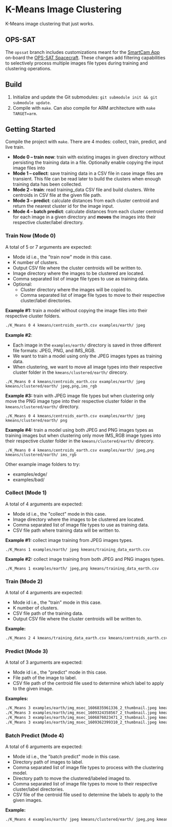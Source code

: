 # K-Means Image Clustering
K-Means image clustering that just works. 
## OPS-SAT
The `opssat` branch includes customizations meant for the [SmartCam App](https://github.com/georgeslabreche/opssat-smartcam) on-board the [OPS-SAT Spacecraft](https://opssat1.esoc.esa.int/). These changes add filtering capabilities to selectively process multiple images file types during training and clustering operations.
## Build
1. Initialize and update the Git submodules: `git submodule init && git submodule update`.
2. Compile with `make`. Can also compile for ARM architecture with `make TARGET=arm`.
## Getting Started
Compile the project with `make`. There are 4 modes: collect, train, predict, and live train.
 - **Mode 0 – train now**: train with existing images in given directory without persisting the training data in a file. Optionally enable copying the input image files into 
 - **Mode 1 – collect**: save training data in a CSV file in case image files are transient. This file can be read later to build the clusters when enough training data has been collected.
 - **Mode 2 – train**: read training_data CSV file and build clusters. Write centroids in CSV file at the given file path.
 - **Mode 3 – predict**: calculate distances from each cluster centroid and return the nearest cluster id for the image input.
 - **Mode 4 – batch predict**: calculate distances from each cluster centroid for each image in a given directory and **moves** the images into their respective cluster/label directory.

### Train Now (Mode 0)

A total of 5 or 7 arguments are expected:
 - Mode id i.e., the "train now" mode in this case.
 - K number of clusters.
 - Output CSV file where the cluster centroids will be written to.
 - Image directory where the images to be clustered are located.
 - Comma separated list of image file types to use as training data.
 - Optional: 
    - Cluster directory where the images will be copied to.
    - Comma separated list of image file types to move to their respective cluster/label directories.

**Example \#1:** train a model without copying the image files into their respective cluster folders.
```bash
./K_Means 0 4 kmeans/centroids_earth.csv examples/earth/ jpeg
```

**Example \#2**:
 - Each image in the `examples/earth/` directory is saved in three different file formats: JPEG, PNG, and IMS_RGB.
 - We want to train a model using only the JPEG images types as training data.
 - When clustering, we want to move all image types into their respective cluster folder in the `kmeans/clustered/earth/` direcory.
 
```
./K_Means 0 4 kmeans/centroids_earth.csv examples/earth/ jpeg kmeans/clustered/earth/ jpeg,png,ims_rgb
```

**Example \#3:** train with JPEG image file types but when clustering only move the PNG image type into their respective cluster folder in the `kmeans/clustered/earth/` directory.
```
./K_Means 0 4 kmeans/centroids_earth.csv examples/earth/ jpeg kmeans/clustered/earth/ png
```

**Example \#4:** train a model using both JPEG and PNG images types as training images but when clustering only move IMS_RGB image types into their respective cluster folder in the `kmeans/clustered/earth/` direcory. 
```
./K_Means 0 4 kmeans/centroids_earth.csv examples/earth/ jpeg,png kmeans/clustered/earth/ ims_rgb
```

Other example image folders to try:
- examples/edge/
- examples/bad/

### Collect (Mode 1)

A total of 4 arguments are expected:
 - Mode id i.e., the "collect" mode in this case.
 - Image directory where the images to be clustered are located.
 - Comma separated list of image file types to use as training data.
 - CSV file path where training data will be written to.

**Example \#1:** collect image training from JPEG images types.
```
./K_Means 1 examples/earth/ jpeg kmeans/training_data_earth.csv
```

**Example \#2:** collect image training from both JPEG and PNG images types.
```
./K_Means 1 examples/earth/ jpeg,png kmeans/training_data_earth.csv
```

### Train (Mode 2)

A total of 4 arguments are expected:
 - Mode id i.e., the "train" mode in this case.
 - K number of clusters.
 - CSV file path of the training data.
 - Output CSV file where the cluster centroids will be written to.

**Example:**
```bash
./K_Means 2 4 kmeans/training_data_earth.csv kmeans/centroids_earth.csv
```
### Predict (Mode 3)

A total of 3 arguments are expected:
 - Mode id i.e., the "predict" mode in this case.
 - File path of the image to label.
 - CSV file path of the centroid file used to determine which label to apply to the given image.

**Examples:**
```bash
./K_Means 3 examples/earth/img_msec_1606835961336_2_thumbnail.jpeg kmeans/centroids_earth.csv
./K_Means 3 examples/earth/img_msec_1609324358567_2_thumbnail.jpeg kmeans/centroids_earth.csv
./K_Means 3 examples/earth/img_msec_1606876023471_2_thumbnail.jpeg kmeans/centroids_earth.csv
./K_Means 3 examples/earth/img_msec_1609362399310_2_thumbnail.jpeg kmeans/centroids_earth.csv
```

### Batch Predict (Mode 4)

A total of 6 arguments are expected:
 - Mode id i.e., the "batch predict" mode in this case.
 - Directory path of images to label.
 - Comma separated list of image file types to process with the clustering model.
 - Directory path to move the clustered/labeled imaged to.
 - Comma separated list of image file types to move to their respective cluster/label directories.
 - CSV file of the centroid file used to determine the labels to apply to the given images.

**Example:**
```bash
./K_Means 4 examples/earth/ jpeg kmeans/clustered/earth/ jpeg,png kmeans/centroids_earth.csv
```